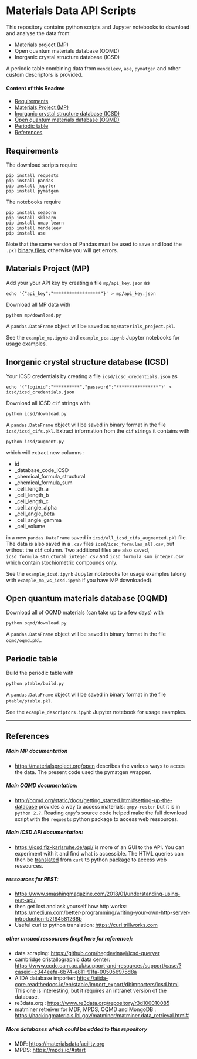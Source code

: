 # Materials Data API Scripts

This repository contains python scripts and Jupyter notebooks to download and analyse the data from:
- Materials project (MP)
- Open quantum materials database (OQMD)
- Inorganic crystal structure database (ICSD)

A periodic table combining data from `mendeleev`, `ase`, `pymatgen` and other custom descriptors is provided.

#### Content of this Readme
- [Requirements](#requirements)  
- [Materials Project (MP)](#materials-project-(mp))
- [Inorganic crystal structure database (ICSD)](#inorganic-crystal-structure-database-(icsd))  
- [Open quantum materials database (OQMD)](#open-quantum-materials-database-(oqmd))
- [Periodic table](#periodic-table)
- [References](#references)  

## Requirements

The download scripts require

    pip install requests
    pip install pandas
    pip install jupyter
    pip install pymatgen

The notebooks require

    pip install seaborn
    pip install sklearn
    pip install umap-learn
    pip install mendeleev
    pip install ase

Note that the same version of Pandas must be used to save and load the `.pkl` [binary files](https://docs.python.org/3/library/pickle.html), otherwise you will get errors.

## Materials Project (MP)
Add your your API key by creating a file `mp/api_key.json` as

    echo '{"api_key":"******************"}' > mp/api_key.json

Download all MP data with

    python mp/download.py

A `pandas.DataFrame` object will be saved as `mp/materials_project.pkl`.

See the `example_mp.ipynb` and `example_pca.ipynb` Jupyter notebooks for usage examples.


## Inorganic crystal structure database (ICSD)
Your ICSD credentials by creating a file `icsd/icsd_credentials.json` as

    echo '{"loginid":"**********","password":"****************"}' > icsd/icsd_credentials.json

Download all ICSD `cif` strings with

    python icsd/download.py

A `pandas.DataFrame` object will be saved in binary format in the file `icsd/icsd_cifs.pkl`. Extract information from the `cif` strings it contains with

    python icsd/augment.py

which will extract new columns :

- id
- _database_code_ICSD
- _chemical_formula_structural
- _chemical_formula_sum
- _cell_length_a
- _cell_length_b
- _cell_length_c
- _cell_angle_alpha
- _cell_angle_beta
- _cell_angle_gamma
- _cell_volume

in a new `pandas.DataFrame` saved in `icsd/all_icsd_cifs_augmented.pkl` file. The data is also saved in a `.csv` files `icsd/icsd_formulas_all.csv`, but without the `cif` column. Two additional files are also saved, `icsd_formula_structural_integer.csv` and `icsd_formula_sum_integer.csv` which contain stochiometric compounds only.

See the `example_icsd.ipynb` Jupyter notebooks for usage examples (along with `example_mp_vs_icsd.ipynb` if you have MP downloaded).


## Open quantum materials database (OQMD)

Download all of OQMD materials (can take up to a few days) with

    python oqmd/download.py

A `pandas.DataFrame` object will be saved in binary format in the file `oqmd/oqmd.pkl`.


## Periodic table

Build the periodic table with

    python ptable/build.py

A `pandas.DataFrame` object will be saved in binary format in the file `ptable/ptable.pkl`.

See the `example_descriptors.ipynb` Jupyter notebook for usage examples.

---
## References
##### Main MP documentation
- https://materialsproject.org/open describes the various ways to acces the data. The present code used the pymatgen wrapper.
##### Main OQMD documentation:
- http://oqmd.org/static/docs/getting_started.html#setting-up-the-database provides a way to access materials: `qmpy-rester` but it is in `python 2.7`. Reading `qmpy`'s source code helped make the full download script with the `requests` python package to access web ressources.
##### Main ICSD API documentation:
- https://icsd.fiz-karlsruhe.de/api/ is more of an GUI to the API. You can experiment with it and find what is accessible. The HTML queries can then be [translated](https://curl.trillworks.com) from `curl` to python package to access web ressources.
##### ressources for REST:
- https://www.smashingmagazine.com/2018/01/understanding-using-rest-api/
- then get lost and ask yourself how http works: https://medium.com/better-programming/writing-your-own-http-server-introduction-b2f94581268b
- Useful curl to python translation: https://curl.trillworks.com
##### other unsued ressources (kept here for reference):
- data scraping: https://github.com/hegdevinayi/icsd-queryer
- cambridge cristallographic data center: https://www.ccdc.cam.ac.uk/support-and-resources/support/case/?caseid=c344eefa-6b74-e811-91fa-005056975d8a
- AIIDA database importer: https://aiida-core.readthedocs.io/en/stable/import_export/dbimporters/icsd.html. This one is interesting, but it requires an intranet version of the database.
- re3data.org : https://www.re3data.org/repository/r3d100010085
- matminer retreiver for MDF, MPDS, OQMD and MongoDB : https://hackingmaterials.lbl.gov/matminer/matminer.data_retrieval.html#

##### More databases which could be added to this repository
- MDF: https://materialsdatafacility.org
- MPDS: https://mpds.io/#start
